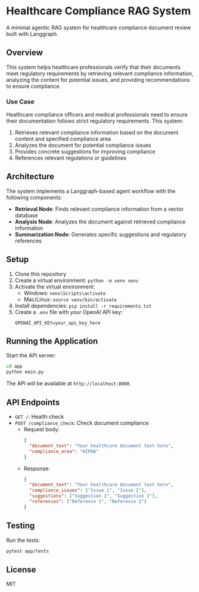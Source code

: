 # Healthcare Compliance RAG System

A minimal agentic RAG system for healthcare compliance document review built with Langgraph.

## Overview

This system helps healthcare professionals verify that their documents meet regulatory requirements by retrieving relevant compliance information, analyzing the content for potential issues, and providing recommendations to ensure compliance.

### Use Case

Healthcare compliance officers and medical professionals need to ensure their documentation follows strict regulatory requirements. This system:

1. Retrieves relevant compliance information based on the document content and specified compliance area
2. Analyzes the document for potential compliance issues
3. Provides concrete suggestions for improving compliance
4. References relevant regulations or guidelines

## Architecture

The system implements a Langgraph-based agent workflow with the following components:

- **Retrieval Node**: Finds relevant compliance information from a vector database
- **Analysis Node**: Analyzes the document against retrieved compliance information
- **Summarization Node**: Generates specific suggestions and regulatory references

## Setup

1. Clone this repository
2. Create a virtual environment: `python -m venv venv`
3. Activate the virtual environment:
   - Windows: `venv\Scripts\activate`
   - Mac/Linux: `source venv/bin/activate`
4. Install dependencies: `pip install -r requirements.txt`
5. Create a `.env` file with your OpenAI API key:
   ```
   OPENAI_API_KEY=your_api_key_here
   ```

## Running the Application

Start the API server:

```bash
cd app
python main.py
```

The API will be available at `http://localhost:8000`.

## API Endpoints

- `GET /`: Health check
- `POST /compliance_check`: Check document compliance
  - Request body:
    ```json
    {
      "document_text": "Your healthcare document text here",
      "compliance_area": "HIPAA"
    }
    ```
  - Response:
    ```json
    {
      "document_text": "Your healthcare document text here",
      "compliance_issues": ["Issue 1", "Issue 2"],
      "suggestions": ["Suggestion 1", "Suggestion 2"],
      "references": ["Reference 1", "Reference 2"]
    }
    ```

## Testing

Run the tests:

```bash
pytest app/tests
```

## License

MIT
